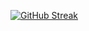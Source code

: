 <a href="https://git.io/streak-stats"><img src="https://streak-stats.demolab.com?user=AbedMuh" alt="GitHub Streak" /></a>
<!---
Abedmuh/Abedmuh is a ✨ special ✨ repository because its `README.md` (this file) appears on your GitHub profile.
You can click the Preview link to take a look at your changes.
--->
